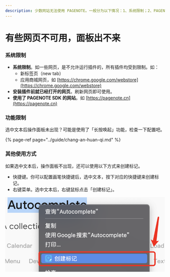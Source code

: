 ```yaml
---
description: 少数网站无法使用 PAGENOTE。一般分为以下情况：1、系统限制；2、PAGENOTE 自身黑名单控制；3、长按唤起功能
---
```


# 有些网页不可用，面板出不来

### 系统限制

* **系统限制**。如一些网页，是不允许运行插件的，所有插件均受到限制。如：
  * 新标签页（new tab）
  * 应用商城网页，如 [https://chrome.google.com/webstore](https://chrome.google.com/webstore)
* **安装插件前就已经打开的网页**。刷新网页即可使用。
* **使用了 PAGENOTE SDK 的网站**。如 [https://pagenote.cn](https://pagenote.cn)

### 功能限制

选中文本后操作面板未出现？可能是使用了「长按唤起」功能，检查一下配置吧。

{% page-ref page="../guide/chang-an-huan-qi.md" %}

### 其他使用方式

如果选中文本后，操作面板不出现，还可以使用以下方式来创建标记。

* 快捷键。你可以配置画笔快捷键后，选中文本，按下对应的快捷键来创建标记。
* 右键菜单。选中文本后，右键鼠标点击「创建标记」。

![](../.gitbook/assets/image%20%2825%29.png)

